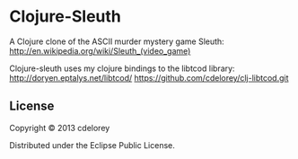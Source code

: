 # Clojure-Sleuth

A Clojure clone of the ASCII murder mystery game Sleuth:
http://en.wikipedia.org/wiki/Sleuth_(video_game)


Clojure-sleuth uses my clojure bindings to the libtcod library:
http://doryen.eptalys.net/libtcod/
https://github.com/cdelorey/clj-libtcod.git


## License

Copyright © 2013 cdelorey

Distributed under the Eclipse Public License.
